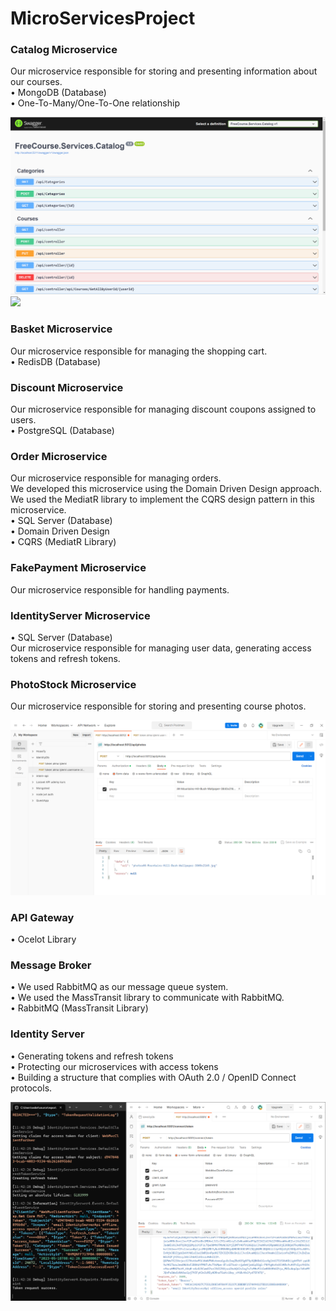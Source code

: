 # MicroServicesProject

### Catalog Microservice
Our microservice responsible for storing and presenting information about our courses.
<br>
• MongoDB (Database) <br>
• One-To-Many/One-To-One relationship<br>

<img src="./docs/catalog-swagger.png">
<img src="./docs/catalogapi-test.gif">

### Basket Microservice
Our microservice responsible for managing the shopping cart.<br>
• RedisDB (Database)

### Discount Microservice
Our microservice responsible for managing discount coupons assigned to users.<br>
• PostgreSQL (Database)<br>

### Order Microservice
Our microservice responsible for managing orders.<br>
We developed this microservice using the Domain Driven Design approach.<br>
We used the MediatR library to implement the CQRS design pattern in this microservice.<br>
• SQL Server (Database)<br>
• Domain Driven Design<br>
• CQRS (MediatR Library)<br>

### FakePayment Microservice
Our microservice responsible for handling payments.<br>

### IdentityServer Microservice
• SQL Server (Database)<br>
Our microservice responsible for managing user data, generating access tokens and refresh tokens.<br>

### PhotoStock Microservice
Our microservice responsible for storing and presenting course photos.<br>

<img src="./docs/save-photo-with-token.png">

### API Gateway
• Ocelot Library<br>

### Message Broker
• We used RabbitMQ as our message queue system.<br>
• We used the MassTransit library to communicate with RabbitMQ.<br>
• RabbitMQ (MassTransit Library)<br>

### Identity Server
• Generating tokens and refresh tokens<br>
• Protecting our microservices with access tokens<br>
• Building a structure that complies with OAuth 2.0 / OpenID Connect protocols.<br>

<img src="./docs/identity-token-postman.png">

